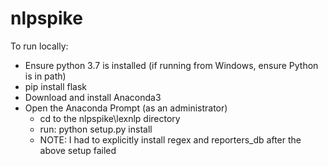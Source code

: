 # nlpspike

To run locally:

- Ensure python 3.7 is installed (if running from Windows, ensure Python is in path)
- pip install flask
- Download and install Anaconda3
- Open the Anaconda Prompt (as an administrator)
	- cd to the nlpspike\lexnlp directory 
	- run: python setup.py install
	- NOTE: I had to explicitly install regex and reporters_db after the above setup failed
